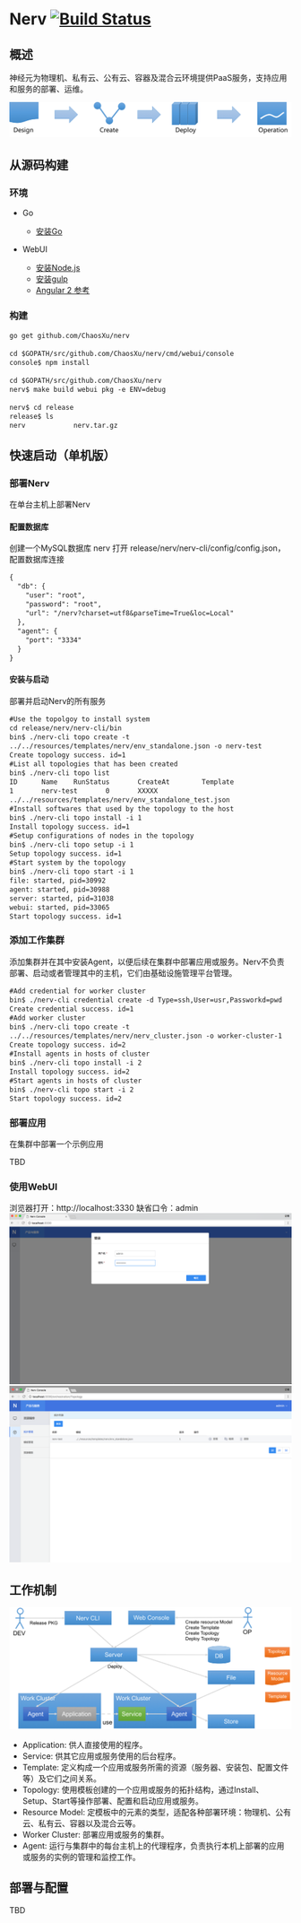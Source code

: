 # Nerv  [![Build Status](https://travis-ci.org/ChaosXu/nerv.svg?branch=master)](https://travis-ci.org/ChaosXu/nerv)

## 概述

神经元为物理机、私有云、公有云、容器及混合云环境提供PaaS服务，支持应用和服务的部署、运维。

![user_flow](/docs/img/use_flow.png)

## 从源码构建

### 环境

* Go

  * [安装Go](https://golang.org/doc/install)

* WebUI

  * [安装Node.js](https://nodejs.org/zh-cn)
  * [安装gulp](http://gulpjs.com)
  * [Angular 2 参考](https://www.angular.cn/docs/ts/latest)

### 构建

```shell
go get github.com/ChaosXu/nerv

cd $GOPATH/src/github.com/ChaosXu/nerv/cmd/webui/console
console$ npm install

cd $GOPATH/src/github.com/ChaosXu/nerv
nerv$ make build webui pkg -e ENV=debug

nerv$ cd release
release$ ls
nerv            nerv.tar.gz
```

## 快速启动（单机版）

### 部署Nerv

在单台主机上部署Nerv

#### 配置数据库

创建一个MySQL数据库 nerv
打开 release/nerv/nerv-cli/config/config.json，配置数据库连接

```shell
{
  "db": {
    "user": "root",
    "password": "root",
    "url": "/nerv?charset=utf8&parseTime=True&loc=Local"
  },
  "agent": {
    "port": "3334"
  }
}
```

#### 安装与启动

部署并启动Nerv的所有服务

```shell
#Use the topolgoy to install system
cd release/nerv/nerv-cli/bin
bin$ ./nerv-cli topo create -t ../../resources/templates/nerv/env_standalone.json -o nerv-test
Create topology success. id=1
#List all topologies that has been created
bin$ ./nerv-cli topo list
ID      Name    RunStatus       CreateAt        Template
1       nerv-test       0       XXXXX           ../../resources/templates/nerv/env_standalone_test.json
#Install softwares that used by the topology to the host
bin$ ./nerv-cli topo install -i 1
Install topology success. id=1
#Setup configurations of nodes in the topology
bin$ ./nerv-cli topo setup -i 1
Setup topology success. id=1
#Start system by the topology
bin$ ./nerv-cli topo start -i 1
file: started, pid=30992
agent: started, pid=30988
server: started, pid=31038
webui: started, pid=33065
Start topology success. id=1
```

### 添加工作集群

添加集群并在其中安装Agent，以便后续在集群中部署应用或服务。Nerv不负责部署、启动或者管理其中的主机，它们由基础设施管理平台管理。

```shell
#Add credential for worker cluster
bin$ ./nerv-cli credential create -d Type=ssh,User=usr,Passworkd=pwd
Create credential success. id=1
#Add worker cluster
bin$ ./nerv-cli topo create -t ../../resources/templates/nerv/nerv_cluster.json -o worker-cluster-1
Create topology success. id=2
#Install agents in hosts of cluster
bin$ ./nerv-cli topo install -i 2
Install topology success. id=2
#Start agents in hosts of cluster
bin$ ./nerv-cli topo start -i 2
Start topology success. id=2
```

### 部署应用

在集群中部署一个示例应用

TBD

### 使用WebUI

浏览器打开：http://localhost:3330
缺省口令：admin
![webui_login](/docs/img/webui_login.png)
![topology_list](/docs/img/topology_list.png)

## 工作机制

![concept](/docs/img/concept.png)

* Application: 供人直接使用的程序。
* Service: 供其它应用或服务使用的后台程序。
* Template: 定义构成一个应用或服务所需的资源（服务器、安装包、配置文件等）及它们之间关系。
* Topology: 使用模板创建的一个应用或服务的拓扑结构，通过Install、Setup、Start等操作部署、配置和启动应用或服务。
* Resource Model: 定模板中的元素的类型，适配各种部署环境：物理机、公有云、私有云、容器以及混合云等。
* Worker Cluster: 部署应用或服务的集群。
* Agent: 运行与集群中的每台主机上的代理程序，负责执行本机上部署的应用或服务的实例的管理和监控工作。

## 部署与配置

TBD

